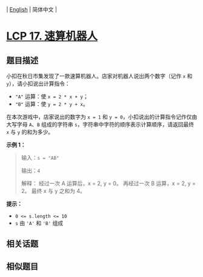 
| [English](README_EN.md) | 简体中文 |

# [LCP 17. 速算机器人](https://leetcode-cn.com/problems/nGK0Fy/)

## 题目描述

小扣在秋日市集发现了一款速算机器人。店家对机器人说出两个数字（记作 `x` 和 `y`），请小扣说出计算指令：
- `"A"` 运算：使 `x = 2 * x + y`；
- `"B"` 运算：使 `y = 2 * y + x`。

在本次游戏中，店家说出的数字为 `x = 1` 和 `y = 0`，小扣说出的计算指令记作仅由大写字母 `A`、`B` 组成的字符串 `s`，字符串中字符的顺序表示计算顺序，请返回最终 `x` 与 `y` 的和为多少。

**示例 1：**
>输入：`s = "AB"`
> 
>输出：`4`
> 
>解释：
>经过一次 A 运算后，x = 2, y = 0。
>再经过一次 B 运算，x = 2, y = 2。
>最终 x 与 y 之和为 4。

**提示：**
- `0 <= s.length <= 10`
- `s` 由 `'A'` 和 `'B'` 组成




## 相关话题



## 相似题目


